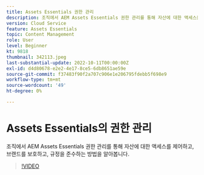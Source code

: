 ```yaml
---
title: Assets Essentials 권한 관리
description: 조직에서 AEM Assets Essentials 권한 관리를 통해 자산에 대한 액세스를 제어하고, 브랜드를 보호하고, 규정을 준수하는 방법을 알아봅니다.
version: Cloud Service
feature: Assets Essentials
topic: Content Management
role: User
level: Beginner
kt: 9818
thumbnail: 342113.jpeg
last-substantial-update: 2022-10-11T00:00:00Z
exl-id: d4d80678-e2e2-4e17-8ce5-6db8651ae59e
source-git-commit: f37483f90f2a707c906e1e206795fdebb5f698e9
workflow-type: tm+mt
source-wordcount: '49'
ht-degree: 0%

---
```


# Assets Essentials의 권한 관리

조직에서 AEM Assets Essentials 권한 관리를 통해 자산에 대한 액세스를 제어하고, 브랜드를 보호하고, 규정을 준수하는 방법을 알아봅니다.

>[!VIDEO](https://video.tv.adobe.com/v/342113/?quality=12&learn=on)
